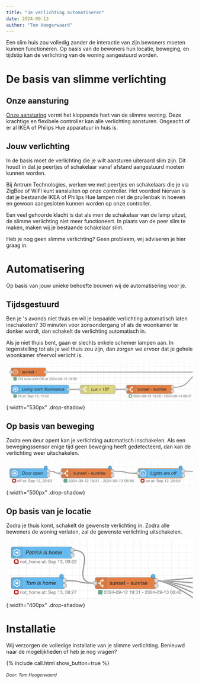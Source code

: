 ```yaml
---
title: "Je verlichting automatiseren"
date: 2024-09-13
author: "Tom Hoogerwaard"
---
```


Een slim huis zou volledig zonder de interactie van zijn bewoners moeten kunnen functioneren. Op basis van de bewoners hun locatie, beweging, en tijdstip kan de verlichting van de woning aangestuurd worden.

# De basis van slimme verlichting

## Onze aansturing
[Onze aansturing](/blog/onze-domotica-aansturing) vormt het kloppende hart van de slimme woning. Deze krachtige en flexibele controller kan alle verlichting aansturen. Ongeacht of er al IKEA of Philips Hue apparatuur in huis is.

## Jouw verlichting
In de basis moet de verlichting die je wilt aansturen uiteraard slim zijn. Dit houdt in dat je peertjes of schakelaar vanaf afstand aangestuurd moeten kunnen worden. 

Bij Antrum Technologies, werken we met peertjes en schakelaars die je via ZigBee of WiFi kunt aansluiten op onze controller. Het voordeel hiervan is dat je bestaande IKEA of Philips Hue lampen niet de prullenbak in hoeven en gewoon aangesloten kunnen worden op onze controller. 

Een veel gehoorde klacht is dat als men de schakelaar van de lamp uitzet, de slimme verlichting niet meer functioneert. In plaats van de peer slim te maken, maken wij je bestaande schakelaar slim.

Heb je nog geen slimme verlichting? Geen probleem, wij adviseren je hier graag in.

# Automatisering

Op basis van jouw unieke behoefte bouwen wij de automatisering voor je.

## Tijdsgestuurd

Ben je 's avonds niet thuis en wil je bepaalde verlichting automatisch laten inschakelen? 30 minuten voor zonsondergang of als de woonkamer te donker wordt, dan schakelt de verlichting automatisch in.

Als je niet thuis bent, gaan er slechts enkele schemer lampen aan. In tegenstelling tot als je wel thuis zou zijn, dan zorgen we ervoor dat je gehele woonkamer sfeervol verlicht is.

![Tijdsgestuurd](/images/verlichting-tijdsgestuurd.png){:width="530px" .drop-shadow}

## Op basis van beweging

Zodra een deur opent kan je verlichting automatisch inschakelen. Als een bewegingssensor enige tijd geen beweging heeft gedetecteerd, dan kan de verlichting weer uitschakelen.

![Beweging](/images/verlichting-beweging.png){:width="500px" .drop-shadow}

## Op basis van je locatie

Zodra je thuis komt, schakelt de gewenste verlichting in. Zodra alle bewoners de woning verlaten, zal de gewenste verlichting uitschakelen.

![Locatie](/images/verlichting-locatie.png){:width="400px" .drop-shadow}

# Installatie

Wij verzorgen de volledige installatie van je slimme verlichting. Benieuwd naar de mogelijkheden of heb je nog vragen?

{% include call.html show_button=true %}

<em><small>Door: Tom Hoogerwaard</small></em>
